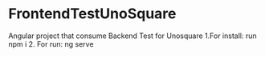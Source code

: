 # FrontendTestUnoSquare
Angular project that consume Backend Test for Unosquare
1.For install: run npm i
2. For run: ng serve
